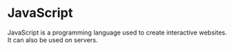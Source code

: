 # JavaScript

JavaScript is a programming language used to create interactive websites. It can also be used on servers.